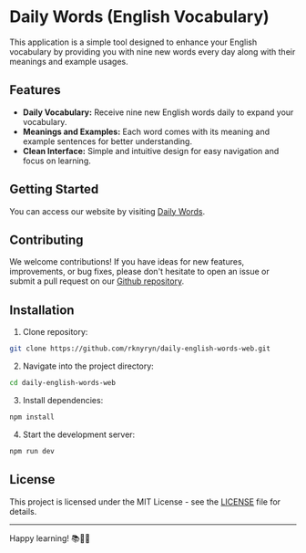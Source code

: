 # Daily Words (English Vocabulary) 

This application is a simple tool designed to enhance your English vocabulary by providing you with nine new words every day along with their meanings and example usages. 

## Features

- **Daily Vocabulary:** Receive nine new English words daily to expand your vocabulary.
- **Meanings and Examples:** Each word comes with its meaning and example sentences for better understanding.
- **Clean Interface:** Simple and intuitive design for easy navigation and focus on learning.

## Getting Started

You can access our website by visiting [Daily Words](https://rknyryn.github.io/daily-english-words-web/).

## Contributing

We welcome contributions! If you have ideas for new features, improvements, or bug fixes, please don't hesitate to open an issue or submit a pull request on our [Github repository](https://github.com/rknyryn/daily-english-words-web).

## Installation

1. Clone repository:

```bash
git clone https://github.com/rknyryn/daily-english-words-web.git
```

2. Navigate into the project directory:

```bash
cd daily-english-words-web
```

3. Install dependencies:

```bash
npm install
```

4. Start the development server:

```bash
npm run dev
```

## License

This project is licensed under the MIT License - see the [LICENSE](https://github.com/rknyryn/daily-english-words-web/blob/main/LICENSE) file for details.

---

Happy learning! 📚📝🌟
